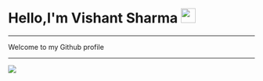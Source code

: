 # Hello,I'm Vishant Sharma <img src="https://raw.githubusercontent.com/MartinHeinz/MartinHeinz/master/wave.gif" width="30px">
<hr>

Welcome to my Github profile

<hr>

<img align="center" src="https://github-readme-stats.vercel.app/api/<CARD_TYPE>/?username=<USERNAME>&theme=<THEME_NAME>" />
